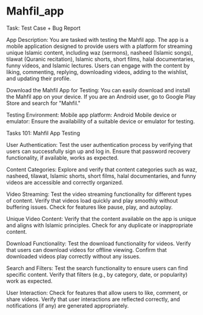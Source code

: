 # Mahfil_app
Task: Test Case + Bug Report

App Description: You are tasked with testing the Mahfil app. The app is a mobile application designed to provide users with a platform for streaming unique Islamic content, including waz (sermons), nasheed (Islamic songs), tilawat (Quranic recitation), Islamic shorts, short films, halal documentaries, funny videos, and Islamic lectures. Users can engage with the content by liking, commenting, replying, downloading videos, adding to the wishlist, and updating their profile.



Download the Mahfil App for Testing: You can easily download and install the Mahfil app on your device. If you are an Android user, go to Google Play Store and search for "Mahfil."


Testing Environment:
Mobile app platform: Android
Mobile device or emulator: Ensure the availability of a suitable device or emulator for testing.

Tasks 101: Mahfil App Testing

User Authentication:
Test the user authentication process by verifying that users can successfully sign up and log in.
Ensure that password recovery functionality, if available, works as expected.

Content Categories:
Explore and verify that content categories such as waz, nasheed, tilawat, Islamic shorts, short films, halal documentaries, and funny videos are accessible and correctly organized.

Video Streaming:
Test the video streaming functionality for different types of content.
Verify that videos load quickly and play smoothly without buffering issues.
Check for features like pause, play, and autoplay.

Unique Video Content:
Verify that the content available on the app is unique and aligns with Islamic principles.
Check for any duplicate or inappropriate content.

Download Functionality:
Test the download functionality for videos.
Verify that users can download videos for offline viewing.
Confirm that downloaded videos play correctly without any issues.

Search and Filters:
Test the search functionality to ensure users can find specific content.
Verify that filters (e.g., by category, date, or popularity) work as expected.

User Interaction:
Check for features that allow users to like, comment, or share videos.
Verify that user interactions are reflected correctly, and notifications (if any) are generated appropriately.
 
